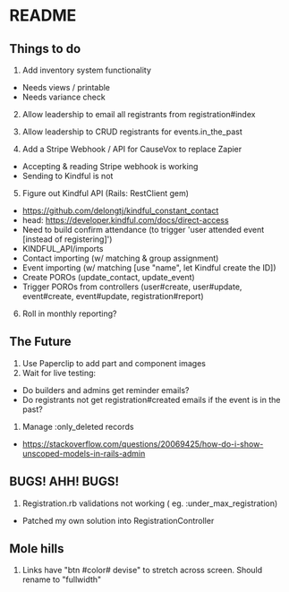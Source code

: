 # README

## Things to do
1. Add inventory system functionality
  * Needs views / printable
  * Needs variance check

2. Allow leadership to email all registrants from registration#index
3. Allow leadership to CRUD registrants for events.in_the_past

4. Add a Stripe Webhook / API for CauseVox to replace Zapier
  * Accepting & reading Stripe webhook is working
  * Sending to Kindful is not
5. Figure out Kindful API (Rails: RestClient gem)
  * https://github.com/delongtj/kindful_constant_contact
  * head: https://developer.kindful.com/docs/direct-access
  * Need to build confirm attendance (to trigger 'user attended event [instead of registering]')
  * KINDFUL_API/imports
  * Contact importing (w/ matching & group assignment)
  * Event importing (w/ matching [use "name", let Kindful create the ID])
  * Create POROs (update_contact, update_event)
  * Trigger POROs from controllers (user#create, user#update, event#create, event#update, registration#report)
6. Roll in monthly reporting?

## The Future
1. Use Paperclip to add part and component images
1. Wait for live testing:
  * Do builders and admins get reminder emails?
  * Do registrants not get registration#created emails if the event is in the past?
1. Manage :only_deleted records
  * https://stackoverflow.com/questions/20069425/how-do-i-show-unscoped-models-in-rails-admin

## BUGS! AHH! BUGS!
1. Registration.rb validations not working  ( eg. :under_max_registration)
  * Patched my own solution into RegistrationController

## Mole hills
1. Links have "btn #color# devise" to stretch across screen. Should rename to "fullwidth"


